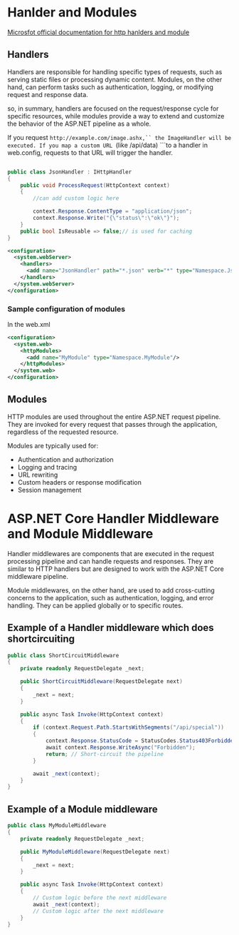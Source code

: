 # Hanlder and Modules

[Microsfot official documentation for http hanlders and module](https://learn.microsoft.com/en-us/iis/develop/runtime-extensibility/developing-iis-modules-and-handlers-with-the-net-framework)

## Handlers

Handlers are responsible for handling specific types of requests, such as serving static files or processing dynamic content. Modules, on the other hand, can perform tasks such as authentication, logging, or modifying request and response data.

so, in summary, handlers are focused on the request/response cycle for specific resources, while modules provide a way to extend and customize the behavior of the ASP.NET pipeline as a whole.

If you request ```http://example.com/image.ashx,`` the ImageHandler will be executed.
If you map a custom URL ```(like /api/data) ```to a handler in web.config, requests to that URL will trigger the handler.


```csharp

public class JsonHandler : IHttpHandler
{
    public void ProcessRequest(HttpContext context)
    {
        //can add custom logic here

        context.Response.ContentType = "application/json";
        context.Response.Write("{\"status\":\"ok\"}");
    }
    public bool IsReusable => false;// is used for caching
}

```
```xml
<configuration>
  <system.webServer>
    <handlers>
      <add name="JsonHandler" path="*.json" verb="*" type="Namespace.JsonHandler" resourceType="Unspecified" />
    </handlers>
  </system.webServer>
</configuration>
```

### Sample configuration of modules

In the web.xml
```xml
<configuration>
  <system.web>
    <httpModules>
      <add name="MyModule" type="Namespace.MyModule"/>
    </httpModules>
  </system.web>
</configuration>

```
## Modules

HTTP modules are used throughout the entire ASP.NET request pipeline. They are invoked for every request that passes through the application, regardless of the requested resource.

Modules are typically used for:

- Authentication and authorization
- Logging and tracing
- URL rewriting
- Custom headers or response modification
- Session management


# ASP.NET Core Handler Middleware and Module Middleware

Handler middlewares are components that are executed in the request processing pipeline and can handle requests and responses. They are similar to HTTP handlers but are designed to work with the ASP.NET Core middleware pipeline.

Module middlewares, on the other hand, are used to add cross-cutting concerns to the application, such as authentication, logging, and error handling. They can be applied globally or to specific routes.

## Example of a Handler middleware which does shortcircuiting

```csharp
public class ShortCircuitMiddleware
{
    private readonly RequestDelegate _next;

    public ShortCircuitMiddleware(RequestDelegate next)
    {
        _next = next;
    }

    public async Task Invoke(HttpContext context)
    {
        if (context.Request.Path.StartsWithSegments("/api/special"))
        {
            context.Response.StatusCode = StatusCodes.Status403Forbidden;
            await context.Response.WriteAsync("Forbidden");
            return; // Short-circuit the pipeline
        }

        await _next(context);
    }
}
```
## Example of a Module middleware

```csharp
public class MyModuleMiddleware
{
    private readonly RequestDelegate _next;

    public MyModuleMiddleware(RequestDelegate next)
    {
        _next = next;
    }

    public async Task Invoke(HttpContext context)
    {
        // Custom logic before the next middleware
        await _next(context);
        // Custom logic after the next middleware
    }
}
```